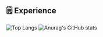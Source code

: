 ## 🗒️ Experience
![Top Langs](https://github-readme-stats.vercel.app/api/top-langs/?username=honghyibeom&hide=javascript,html)
![Anurag's GitHub stats](https://github-readme-stats.vercel.app/api?username=honghyibeom&show_icons=true)
